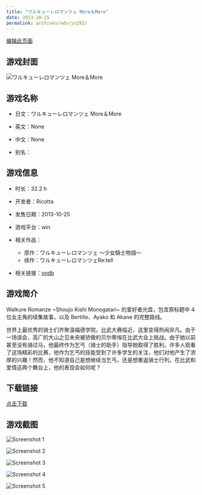 ```yaml
---
title: "ワルキューレロマンツェ More＆More"
date: 2013-10-25
permalink: archives/adv/jn292/
---
```

[编辑此页面](https://github.com/ACG-3/ADV3-source/blob/main/source/_posts/%E3%83%AF%E3%83%AB%E3%82%AD%E3%83%A5%E3%83%BC%E3%83%AC%E3%83%AD%E3%83%9E%E3%83%B3%E3%83%84%E3%82%A7%20More%EF%BC%86More.md)

## 游戏封面

![ワルキューレロマンツェ More＆More](https://pan.timero.xyz/d/onedrive/img_lib_001/%E3%83%AF%E3%83%AB%E3%82%AD%E3%83%A5%E3%83%BC%E3%83%AC%E3%83%AD%E3%83%9E%E3%83%B3%E3%83%84%E3%82%A7%20More%EF%BC%86More_cover.avif)


## 游戏名称

- 日文：ワルキューレロマンツェ More＆More
- 英文：None
- 中文：None

- 别名：


## 游戏信息

- 时长：32.2 h
- 开发者：Ricotta
- 发售日期：2013-10-25
- 游戏平台：win
- 相关作品：
   - 原作：ワルキューレロマンツェ ～少女騎士物語～
   - 续作：ワルキューレロマンツェRe:tell

- 相关链接：[vndb](https://vndb.org/v10983)


## 游戏简介

Walkure Romanze ~Shoujo Kishi Monogatari~ 的爱好者光盘，包含原标题中 4 位女主角的续集故事，以及 Bertille、Ayako 和 Akane 的完整路线。

世界上最优秀的骑士们齐聚温福德学院，比武大赛临近，这里变得热闹非凡。由于一场误会，高广的大山之见未央被骄傲的贝尔蒂埃在比武大会上挑战。由于她以前甚至没有骑过马，他最终作为乞丐（骑士的助手）指导她取得了胜利。许多人观看了这场精彩的比赛，他作为乞丐的技能受到了许多学生的关注，他们对他产生了浓厚的兴趣！然而，他不知道自己是想继续当乞丐，还是想重返骑士行列。在比武和爱情这两个舞台上，他的表现会如何呢？




## 下载链接

[点击下载](https://pan.timero.xyz/onedrive/adv_lib_001/%E3%83%AF%E3%83%AB%E3%82%AD%E3%83%A5%E3%83%BC%E3%83%AC%E3%83%AD%E3%83%9E%E3%83%B3%E3%83%84%E3%82%A7%20More%EF%BC%86More)


## 游戏截图


![Screenshot 1](https://pan.timero.xyz/d/onedrive/img_lib_001/%E3%83%AF%E3%83%AB%E3%82%AD%E3%83%A5%E3%83%BC%E3%83%AC%E3%83%AD%E3%83%9E%E3%83%B3%E3%83%84%E3%82%A7%20More%EF%BC%86More_Screenshot_1.avif)

![Screenshot 2](https://pan.timero.xyz/d/onedrive/img_lib_001/%E3%83%AF%E3%83%AB%E3%82%AD%E3%83%A5%E3%83%BC%E3%83%AC%E3%83%AD%E3%83%9E%E3%83%B3%E3%83%84%E3%82%A7%20More%EF%BC%86More_Screenshot_2.avif)

![Screenshot 3](https://pan.timero.xyz/d/onedrive/img_lib_001/%E3%83%AF%E3%83%AB%E3%82%AD%E3%83%A5%E3%83%BC%E3%83%AC%E3%83%AD%E3%83%9E%E3%83%B3%E3%83%84%E3%82%A7%20More%EF%BC%86More_Screenshot_3.avif)

![Screenshot 4](https://pan.timero.xyz/d/onedrive/img_lib_001/%E3%83%AF%E3%83%AB%E3%82%AD%E3%83%A5%E3%83%BC%E3%83%AC%E3%83%AD%E3%83%9E%E3%83%B3%E3%83%84%E3%82%A7%20More%EF%BC%86More_Screenshot_4.avif)

![Screenshot 5](https://pan.timero.xyz/d/onedrive/img_lib_001/%E3%83%AF%E3%83%AB%E3%82%AD%E3%83%A5%E3%83%BC%E3%83%AC%E3%83%AD%E3%83%9E%E3%83%B3%E3%83%84%E3%82%A7%20More%EF%BC%86More_Screenshot_5.avif)

